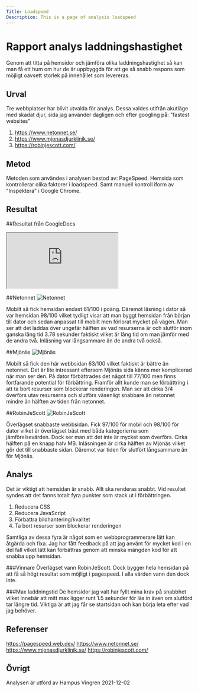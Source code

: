 ```yaml
---
Title: Loadspeed
Description: This is a page of analysis loadspeed
---
```


Rapport analys laddningshastighet
=======================

Genom att titta på hemsidor och jämföra olika laddningshastighet så kan man få ett hum om hur de är uppbyggda för att ge så snabb respons som möjligt oavsett storlek på innehållet som levereras.

Urval
-----------------------
Tre webbplatser har blivit utvalda för analys. Dessa valdes utifrån akutläge med skadat djur, sida jag använder dagligen och efter googling på: "fastest websites"

1. https://www.netonnet.se/
2. https://www.mjonasdjurklinik.se/
3. https://robinjescott.com/

Metod
-----------------------
Metoden som användes i analysen bestod av:
PageSpeed. Hemsida som kontrollerar olika faktorer i loadspeed.
Samt manuell kontroll iform av "Inspektera" i Google Chrome.

Resultat
-----------------------
##Resultat från GoogleDocs

<iframe class="iframe" src="https://docs.google.com/spreadsheets/d/e/2PACX-1vSm_dag5Gb5wBg6AqOVf1jE3I2TIVAF4N8jdA-1Gkmr_JES1kd8Xo-Kny0mykeN6XIMOpMnjou7-JWA/pubhtml?widget=true&amp;headers=false"></iframe>

##Netonnet
<picture>
  <source 
    srcset="%base_url%/image/hellomonday.jpg?width=80%"
    media="(min-width: 800px)"
  />
  <img 
    src="%base_url%/image/hellomonday.jpg?width=50%" 
    alt="Netonnet"
  />
</picture>


Mobilt så fick hemsidan endast 61/100 i poäng. Däremot läsning i dator så var hemsidan 98/100 vilket tydligt visar att man byggt hemsidan från början till dator och sedan anpassat till mobilt men förlorat mycket på vägen. Man ser att det laddas över ungefär hälften av vad resurserna är och slutför inom ganska lång tid 3.78 sekunder faktiskt vilket är lång tid om man jämför med de andra två. Inläsning var långsammare än de andra två också.

##Mjönäs
<picture>
  <source 
    srcset="%base_url%/image/mjonas.jpg?width=80%"
    media="(min-width: 800px)"
  />
  <img 
    src="%base_url%/image/mjonas.jpg?width=50%" 
    alt="Mjönäs"
  />
</picture>

Mobilt så fick den här webbsidan 63/100 vilket faktiskt är bättre än netonnet. Det är lite intressant eftersom Mjönäs sida känns mer komplicerad när man ser den. På dator förbättrades det något till 77/100 men finns fortfarande potential för förbättring. Framför allt kunde man se förbättring i att ta bort resurser som blockerar renderingen. Man ser att cirka 3/4 överförs utav resurserna och slutförs väsenligt snabbare än netonnet mindre än hälften av tiden från netonnet.

##RobinJeScott
<picture>
  <source 
    srcset="%base_url%/image/robinjescott.jpg?width=80%"
    media="(min-width: 800px)"
  />
  <img 
    src="%base_url%/image/robinjescott.jpg?width=50%" 
    alt="RobinJeScott"
  />
</picture>



Överlägset snabbaste webbsidan. Fick 97/100 för mobil och 98/100 för dator vilket är överlägset bäst med båda kategorierna som jämförelsevärden. Dock ser man att det inte är mycket som överförs. Cirka hälften på en knapp halv MB. Inläsningen är cirka hälften av Mjönäs vilket gör det till snabbaste sidan. Däremot var tiden för slutfört långsammare än för Mjönäs.

Analys
-----------------------
Det är viktigt att hemsidan är snabb. Allt ska renderas snabbt. Vid resultet syndes att det fanns totalt fyra punkter som stack ut i förbättringen.
1. Reducera CSS
2. Reducera JavaScript
3. Förbättra bildhantering/kvalitet
4. Ta bort resurser som blockerar renderingen

Samtliga av dessa fyra är något som en webbprogrammerare lätt kan åtgärda och fixa. Jag har fått feedback på att jag använt för mycket kod i en del fall vilket lätt kan förbättras genom att minska mängden kod för att snabba upp hemsidan.

###Vinnare
Överlägset vann RobinJeScott. Dock bygger hela hemsidan på att få så högt resultat som möjligt i pagespeed. I alla värden vann den dock inte.

###Max laddningstid
De hemsidor jag valt har fyllt mina krav på snabbhet vilket innebär att mitt max ligger runt 1.5 sekunder för läs in även om slutförd tar längre tid. Viktiga är att jag får se startsidan och kan börja leta efter vad jag behöver.

Referenser
-----------------------
https://pagespeed.web.dev/
https://www.netonnet.se/
https://www.mjonasdjurklinik.se/
https://robinjescott.com/

Övrigt
-----------------------

Analysen är utförd av Hampus Vingren 2021-12-02